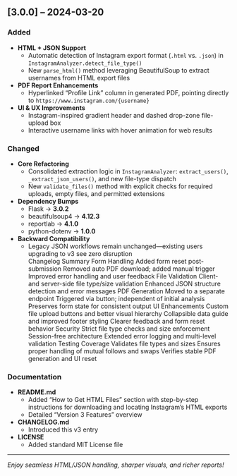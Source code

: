 ## [3.0.0] – 2024-03-20

### Added
- **HTML + JSON Support**  
  - Automatic detection of Instagram export format (`.html` vs. `.json`) in `InstagramAnalyzer.detect_file_type()`  
  - New `parse_html()` method leveraging BeautifulSoup to extract usernames from HTML export files  
- **PDF Report Enhancements**  
  - Hyperlinked “Profile Link” column in generated PDF, pointing directly to `https://www.instagram.com/{username}`  
- **UI & UX Improvements**  
  - Instagram-inspired gradient header and dashed drop-zone file-upload box  
  - Interactive username links with hover animation for web results  

### Changed
- **Core Refactoring**  
  - Consolidated extraction logic in `InstagramAnalyzer`: `extract_users()`, `_extract_json_users()`, and new file-type dispatch  
  - New `validate_files()` method with explicit checks for required uploads, empty files, and permitted extensions  
- **Dependency Bumps**  
  - Flask → **3.0.2**  
  - beautifulsoup4 → **4.12.3**  
  - reportlab → **4.1.0**  
  - python-dotenv → **1.0.0**  
- **Backward Compatibility**  
  - Legacy JSON workflows remain unchanged—existing users upgrading to v3 see zero disruption  
  Changelog Summary
Form Handling
Added form reset post-submission
Removed auto PDF download; added manual trigger
Improved error handling and user feedback
File Validation
Client- and server-side file type/size validation
Enhanced JSON structure detection and error messages
PDF Generation
Moved to a separate endpoint
Triggered via button; independent of initial analysis
Preserves form state for consistent output
UI Enhancements
Custom file upload buttons and better visual hierarchy
Collapsible data guide and improved footer styling
Clearer feedback and form reset behavior
Security
Strict file type checks and size enforcement
Session-free architecture
Extended error logging and multi-level validation
Testing Coverage
Validates file types and sizes
Ensures proper handling of mutual follows and swaps
Verifies stable PDF generation and UI reset

### Documentation
- **README.md**  
  - Added “How to Get HTML Files” section with step-by-step instructions for downloading and locating Instagram’s HTML exports  
  - Detailed “Version 3 Features” overview  
- **CHANGELOG.md**  
  - Introduced this v3 entry  
- **LICENSE**  
  - Added standard MIT License file

---

*Enjoy seamless HTML/JSON handling, sharper visuals, and richer reports!*  
